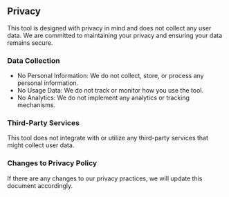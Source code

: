## Privacy

This tool is designed with privacy in mind and does not collect any user data. We are committed to maintaining your privacy and ensuring your data remains secure.

### Data Collection

- No Personal Information: We do not collect, store, or process any personal information.
- No Usage Data: We do not track or monitor how you use the tool.
- No Analytics: We do not implement any analytics or tracking mechanisms.

### Third-Party Services

This tool does not integrate with or utilize any third-party services that might collect user data.

### Changes to Privacy Policy

If there are any changes to our privacy practices, we will update this document accordingly.